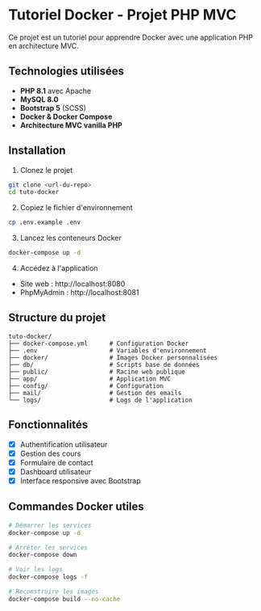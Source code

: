 # Tutoriel Docker - Projet PHP MVC

Ce projet est un tutoriel pour apprendre Docker avec une application PHP en architecture MVC.

## Technologies utilisées

-   **PHP 8.1** avec Apache
-   **MySQL 8.0**
-   **Bootstrap 5** (SCSS)
-   **Docker & Docker Compose**
-   **Architecture MVC vanilla PHP**

## Installation

1. Clonez le projet

```bash
git clone <url-du-repo>
cd tuto-docker
```

2. Copiez le fichier d'environnement

```bash
cp .env.example .env
```

3. Lancez les conteneurs Docker

```bash
docker-compose up -d
```

4. Accédez à l'application

-   Site web : http://localhost:8080
-   PhpMyAdmin : http://localhost:8081

## Structure du projet

```
tuto-docker/
├── docker-compose.yml      # Configuration Docker
├── .env                    # Variables d'environnement
├── docker/                 # Images Docker personnalisées
├── db/                     # Scripts base de données
├── public/                 # Racine web publique
├── app/                    # Application MVC
├── config/                 # Configuration
├── mail/                   # Gestion des emails
└── logs/                   # Logs de l'application
```

## Fonctionnalités

-   [x] Authentification utilisateur
-   [x] Gestion des cours
-   [x] Formulaire de contact
-   [x] Dashboard utilisateur
-   [x] Interface responsive avec Bootstrap

## Commandes Docker utiles

```bash
# Démarrer les services
docker-compose up -d

# Arrêter les services
docker-compose down

# Voir les logs
docker-compose logs -f

# Reconstruire les images
docker-compose build --no-cache
```
